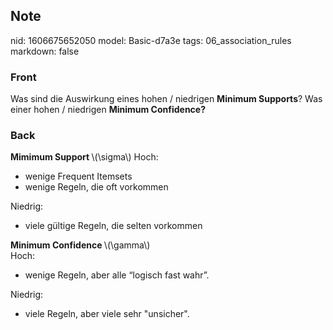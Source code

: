 ## Note
nid: 1606675652050
model: Basic-d7a3e
tags: 06_association_rules
markdown: false

### Front
<p>Was sind die Auswirkung eines hohen / niedrigen <b>Minimum
Supports</b>? Was einer hohen / niedrigen <b>Minimum
Confidence?</b>

### Back
<div><strong>Mimimum Support </strong>\(\sigma\)
Hoch:</div><ul><li>wenige Frequent Itemsets</li><li>wenige Regeln, die oft vorkommen</li></ul><div>Niedrig:</div><ul><li>viele gültige Regeln, die selten vorkommen</li></ul><div><strong>Minimum Confidence </strong>\(\gamma\)</div><div>Hoch:</div><ul><li>wenige Regeln, aber alle “logisch fast wahr”.</li></ul><div>Niedrig:</div><ul><li>viele Regeln, aber viele sehr "unsicher".</li></ul>
